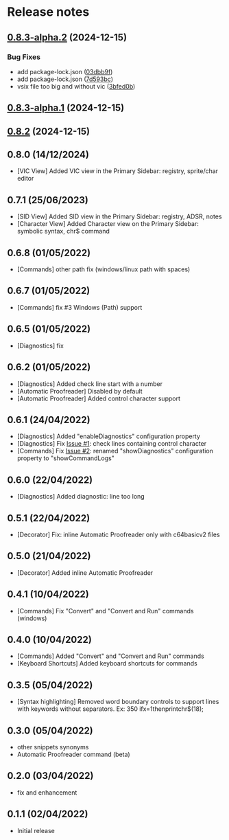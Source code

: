 # Release notes

## [0.8.3-alpha.2](https://github.com/gverduci/c64basicv2/compare/v0.8.3-alpha.1...v0.8.3-alpha.2) (2024-12-15)


### Bug Fixes

* add package-lock.json ([03dbb9f](https://github.com/gverduci/c64basicv2/commit/03dbb9f9ef31a67a8778be8ca77fdc06e9f0ad4b))
* add package-lock.json ([7d593bc](https://github.com/gverduci/c64basicv2/commit/7d593bcf8e36c5906a68536815b647f81b0280a9))
* vsix file too big and without vic ([3bfed0b](https://github.com/gverduci/c64basicv2/commit/3bfed0b9964a840e5532b1a442b93a63cd5ac567))

## [0.8.3-alpha.1](https://github.com/gverduci/c64basicv2/compare/v0.8.2...v0.8.3-alpha.1) (2024-12-15)

## [0.8.2](https://github.com/gverduci/c64basicv2/compare/v0.8.1...v0.8.2) (2024-12-15)

## 0.8.0 (14/12/2024)

- [VIC View] Added VIC view in the Primary Sidebar: registry, sprite/char editor

## 0.7.1 (25/06/2023)

- [SID View] Added SID view in the Primary Sidebar: registry, ADSR, notes
- [Character View] Added Character view on the Primary Sidebar: symbolic syntax, chr$ command

## 0.6.8 (01/05/2022)

- [Commands] other path fix (windows/linux path with spaces)

## 0.6.7 (01/05/2022)

- [Commands] fix #3 Windows (Path) support

## 0.6.5 (01/05/2022)

- [Diagnostics] fix

## 0.6.2 (01/05/2022)

- [Diagnostics] Added check line start with a number
- [Automatic Proofreader] Disabled by default
- [Automatic Proofreader] Added control character support

## 0.6.1 (24/04/2022)

- [Diagnostics] Added "enableDiagnostics" configuration property
- [Diagnostics] Fix [Issue #1](https://github.com/gverduci/c64basicv2/issues/1): check lines containing control character
- [Commands] Fix [Issue #2](https://github.com/gverduci/c64basicv2/issues/2): renamed "showDiagnostics" configuration property to "showCommandLogs"

## 0.6.0 (22/04/2022)

- [Diagnostics] Added diagnostic: line too long

## 0.5.1 (22/04/2022)

- [Decorator] Fix: inline Automatic Proofreader only with c64basicv2 files

## 0.5.0 (21/04/2022)

- [Decorator] Added inline Automatic Proofreader

## 0.4.1 (10/04/2022)

- [Commands] Fix "Convert" and "Convert and Run" commands (windows)

## 0.4.0 (10/04/2022)

- [Commands] Added "Convert" and "Convert and Run" commands
- [Keyboard Shortcuts] Added keyboard shortcuts for commands

## 0.3.5 (05/04/2022)

- [Syntax highlighting] Removed word boundary controls to support lines with keywords without separators. Ex: 350 ifx=1thenprintchr$(18);

## 0.3.0 (05/04/2022)

- other snippets synonyms
- Automatic Proofreader command (beta)

## 0.2.0 (03/04/2022)

- fix and enhancement

## 0.1.1 (02/04/2022)

- Initial release
